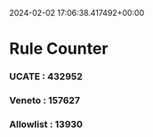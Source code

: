 2024-02-02 17:06:38.417492+00:00
# Rule Counter 
 ### UCATE : 432952

 ### Veneto : 157627

 ### Allowlist : 13930